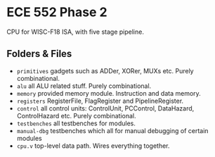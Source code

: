 # ECE 552 Phase 2
CPU for WISC-F18 ISA, with five stage pipeline.

## Folders & Files
- `primitives` gadgets such as ADDer, XORer, MUXs etc. Purely combinational.
- `alu` all ALU related stuff. Purely combinational.
- `memory` provided memory module. Instruction and data memory.
- `registers` RegisterFile, FlagRegister and PipelineRegister.
- `control` all control units: ControlUnit, PCControl, DataHazard, ControlHazard etc. Purely combinational.
- `testbenches` all testbenches for modules.
- `manual-dbg` testbenches which all for manual debugging of certain modules
- `cpu.v` top-level data path. Wires everything together.
